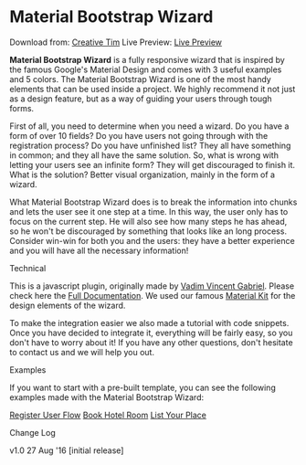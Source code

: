 # Material Bootstrap Wizard

Download from: [Creative Tim](http://www.creative-tim.com/product/material-bootstrap-wizard)
Live Preview: [Live Preview](http://demos.creative-tim.com/material-bootstrap-wizard/wizard-book-room.html)

**Material Bootstrap Wizard** is a fully responsive wizard that is inspired by the famous Google's Material Design and comes with 3 useful examples and 5 colors. The Material Bootstrap Wizard is one of the most handy elements that can be used inside a project. We highly recommend it not just as a design feature, but as a way of guiding your users through tough forms.

First of all, you need to determine when you need a wizard. Do you have a form of over 10 fields? Do you have users not going through with the registration process? Do you have unfinished list? They all have something in common; and they all have the same solution. So, what is wrong with letting your users see an infinite form? They will get discouraged to finish it. What is the solution? Better visual organization, mainly in the form of a wizard.

What Material Bootstrap Wizard does is to break the information into chunks and lets the user see it one step at a time. In this way, the user only has to focus on the current step. He will also see how many steps he has ahead, so he won't be discouraged by something that looks like an long process. Consider win-win for both you and the users: they have a better experience and you will have all the necessary information!


Technical

 This is a javascript plugin, originally made by [Vadim Vincent Gabriel](http://vadimg.com/). Please check here the [Full Documentation](http://vadimg.com/twitter-bootstrap-wizard-example/). We used our famous [Material Kit](http://demos.creative-tim.com/material-kit/index.html) for the design elements of the wizard.

 To make the integration easier we also made a tutorial with code snippets. Once you have decided to integrate it, everything will be fairly easy, so you don't have to worry about it! If you have any other questions, don't hesitate to contact us and we will help you out.


Examples

If you want to start with a pre-built template, you can see the following examples made with the Material Bootstrap Wizard:


[Register User Flow](http://demos.creative-tim.com/material-bootstrap-wizard/wizard-build-profile.html)
[Book Hotel Room](http://demos.creative-tim.com/material-bootstrap-wizard/wizard-book-room.html)
[List Your Place](http://demos.creative-tim.com/material-bootstrap-wizard/wizard-list-place.html)

Change Log

v1.0 27 Aug '16 [initial release]
